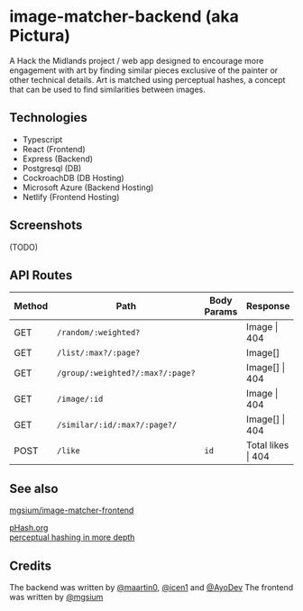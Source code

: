# image-matcher-backend (aka Pictura)
A Hack the Midlands project / web app designed to encourage more engagement with art by finding similar pieces exclusive of the painter or other technical details.
Art is matched using perceptual hashes, a concept that can be used to find similarities between images.

## Technologies
 - Typescript
 - React (Frontend)
 - Express (Backend)
 - Postgresql (DB)
 - CockroachDB (DB Hosting)
 - Microsoft Azure (Backend Hosting)
 - Netlify (Frontend Hosting)

## Screenshots
(TODO)

## API Routes

| Method | Path                             | Body Params | Response           |
|--------|----------------------------------|-------------|--------------------|
| GET    | `/random/:weighted?`             |             | Image \| 404       |
| GET    | `/list/:max?/:page?`             |             | Image[]            |
| GET    | `/group/:weighted?/:max?/:page?` |             | Image[] \| 404     |
| GET    | `/image/:id`                     |             | Image \| 404       |
| GET    | `/similar/:id/:max?/:page?/`     |             | Image[] \| 404     |
| POST   | `/like`                          | `id`        | Total likes \| 404 |

## See also
[mgsium/image-matcher-frontend](https://github.com/mgsium/image-matcher-frontend)

[pHash.org](https://www.phash.org/) <br> 
[perceptual hashing in more depth](https://www.hackerfactor.com/blog/?/archives/432-Looks-Like-It.html)

## Credits
The backend was written by [@maartin0](https://github.com/maartin0), [@icen1](https://github.com/icen1) and [@AyoDev](https://github.com/AyoDev)
The frontend was written by [@mgsium](https://github.com/mgsium/)
